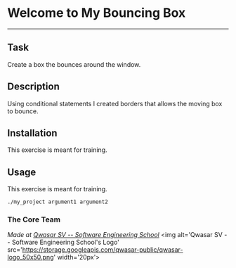 # Welcome to My Bouncing Box
***

## Task
Create a box the bounces around the window.

## Description
Using conditional statements I created borders that allows the moving box to bounce.

## Installation
This exercise is meant for training.

## Usage
This exercise is meant for training.
```
./my_project argument1 argument2
```

### The Core Team


<span><i>Made at <a href='https://qwasar.io'>Qwasar SV -- Software Engineering School</a></i></span>
<span><img alt='Qwasar SV -- Software Engineering School's Logo' src='https://storage.googleapis.com/qwasar-public/qwasar-logo_50x50.png' width='20px'></span>
